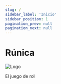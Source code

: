 ```yaml
---
slug: /
sidebar_label: 'Inicio'
sidebar_position: 1
pagination_prev: null
pagination_next: null
---
```


# 

<div class="home">
	<h1 class="home-title runica-font">Rúnica</h1>
	<img src="/img/entrance.png" alt="Logo" class="home-image" />
	<p class="home-subtitle">El juego de rol</p>
</div>

